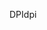 <span data-ttu-id="e8003-101">DPI</span><span class="sxs-lookup"><span data-stu-id="e8003-101">dpi</span></span>